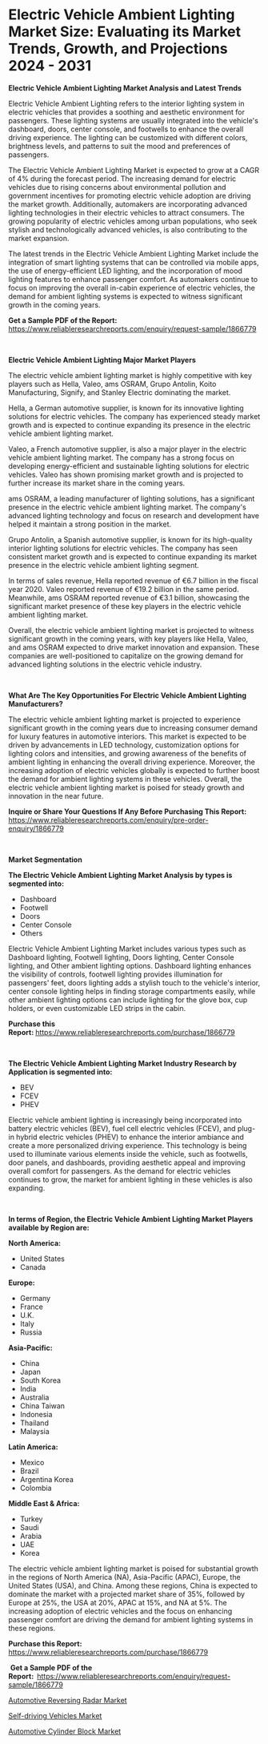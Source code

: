 <p><h1>Electric Vehicle Ambient Lighting Market Size: Evaluating its Market Trends, Growth, and Projections 2024 - 2031</h1></p><p><strong>Electric Vehicle Ambient Lighting Market Analysis and Latest Trends</strong></p>
<p><p>Electric Vehicle Ambient Lighting refers to the interior lighting system in electric vehicles that provides a soothing and aesthetic environment for passengers. These lighting systems are usually integrated into the vehicle's dashboard, doors, center console, and footwells to enhance the overall driving experience. The lighting can be customized with different colors, brightness levels, and patterns to suit the mood and preferences of passengers.</p><p>The Electric Vehicle Ambient Lighting Market is expected to grow at a CAGR of 4% during the forecast period. The increasing demand for electric vehicles due to rising concerns about environmental pollution and government incentives for promoting electric vehicle adoption are driving the market growth. Additionally, automakers are incorporating advanced lighting technologies in their electric vehicles to attract consumers. The growing popularity of electric vehicles among urban populations, who seek stylish and technologically advanced vehicles, is also contributing to the market expansion.</p><p>The latest trends in the Electric Vehicle Ambient Lighting Market include the integration of smart lighting systems that can be controlled via mobile apps, the use of energy-efficient LED lighting, and the incorporation of mood lighting features to enhance passenger comfort. As automakers continue to focus on improving the overall in-cabin experience of electric vehicles, the demand for ambient lighting systems is expected to witness significant growth in the coming years.</p></p>
<p><strong>Get a Sample PDF of the Report:&nbsp;</strong> <a href="https://www.reliableresearchreports.com/enquiry/request-sample/1866779">https://www.reliableresearchreports.com/enquiry/request-sample/1866779</a></p>
<p>&nbsp;</p>
<p><strong>Electric Vehicle Ambient Lighting Major Market Players</strong></p>
<p><p>The electric vehicle ambient lighting market is highly competitive with key players such as Hella, Valeo, ams OSRAM, Grupo Antolin, Koito Manufacturing, Signify, and Stanley Electric dominating the market.</p><p>Hella, a German automotive supplier, is known for its innovative lighting solutions for electric vehicles. The company has experienced steady market growth and is expected to continue expanding its presence in the electric vehicle ambient lighting market.</p><p>Valeo, a French automotive supplier, is also a major player in the electric vehicle ambient lighting market. The company has a strong focus on developing energy-efficient and sustainable lighting solutions for electric vehicles. Valeo has shown promising market growth and is projected to further increase its market share in the coming years.</p><p>ams OSRAM, a leading manufacturer of lighting solutions, has a significant presence in the electric vehicle ambient lighting market. The company's advanced lighting technology and focus on research and development have helped it maintain a strong position in the market.</p><p>Grupo Antolin, a Spanish automotive supplier, is known for its high-quality interior lighting solutions for electric vehicles. The company has seen consistent market growth and is expected to continue expanding its market presence in the electric vehicle ambient lighting segment.</p><p>In terms of sales revenue, Hella reported revenue of €6.7 billion in the fiscal year 2020. Valeo reported revenue of €19.2 billion in the same period. Meanwhile, ams OSRAM reported revenue of €3.1 billion, showcasing the significant market presence of these key players in the electric vehicle ambient lighting market.</p><p>Overall, the electric vehicle ambient lighting market is projected to witness significant growth in the coming years, with key players like Hella, Valeo, and ams OSRAM expected to drive market innovation and expansion. These companies are well-positioned to capitalize on the growing demand for advanced lighting solutions in the electric vehicle industry.</p></p>
<p>&nbsp;</p>
<p><strong>What Are The Key Opportunities For Electric Vehicle Ambient Lighting Manufacturers?</strong></p>
<p><p>The electric vehicle ambient lighting market is projected to experience significant growth in the coming years due to increasing consumer demand for luxury features in automotive interiors. This market is expected to be driven by advancements in LED technology, customization options for lighting colors and intensities, and growing awareness of the benefits of ambient lighting in enhancing the overall driving experience. Moreover, the increasing adoption of electric vehicles globally is expected to further boost the demand for ambient lighting systems in these vehicles. Overall, the electric vehicle ambient lighting market is poised for steady growth and innovation in the near future.</p></p>
<p><strong>Inquire or Share Your Questions If Any Before Purchasing This Report:</strong> <a href="https://www.reliableresearchreports.com/enquiry/pre-order-enquiry/1866779">https://www.reliableresearchreports.com/enquiry/pre-order-enquiry/1866779</a></p>
<p>&nbsp;</p>
<p><strong>Market Segmentation</strong></p>
<p><strong>The Electric Vehicle Ambient Lighting Market Analysis by types is segmented into:</strong></p>
<p><ul><li>Dashboard</li><li>Footwell</li><li>Doors</li><li>Center Console</li><li>Others</li></ul></p>
<p><p>Electric Vehicle Ambient Lighting Market includes various types such as Dashboard lighting, Footwell lighting, Doors lighting, Center Console lighting, and Other ambient lighting options. Dashboard lighting enhances the visibility of controls, footwell lighting provides illumination for passengers' feet, doors lighting adds a stylish touch to the vehicle's interior, center console lighting helps in finding storage compartments easily, while other ambient lighting options can include lighting for the glove box, cup holders, or even customizable LED strips in the cabin.</p></p>
<p><strong>Purchase this Report:&nbsp;</strong><a href="https://www.reliableresearchreports.com/purchase/1866779">https://www.reliableresearchreports.com/purchase/1866779</a></p>
<p>&nbsp;</p>
<p><strong>The Electric Vehicle Ambient Lighting Market Industry Research by Application is segmented into:</strong></p>
<p><ul><li>BEV</li><li>FCEV</li><li>PHEV</li></ul></p>
<p><p>Electric vehicle ambient lighting is increasingly being incorporated into battery electric vehicles (BEV), fuel cell electric vehicles (FCEV), and plug-in hybrid electric vehicles (PHEV) to enhance the interior ambiance and create a more personalized driving experience. This technology is being used to illuminate various elements inside the vehicle, such as footwells, door panels, and dashboards, providing aesthetic appeal and improving overall comfort for passengers. As the demand for electric vehicles continues to grow, the market for ambient lighting in these vehicles is also expanding.</p></p>
<p>&nbsp;</p>
<p><strong>In terms of Region, the Electric Vehicle Ambient Lighting Market Players available by Region are:</strong></p>
<p>
    <p> <strong> North America: </strong>
        <ul>
            <li>United States</li>
            <li>Canada</li>
        </ul>
        </p> 
    <p> <strong> Europe: </strong>
        <ul>
            <li>Germany</li>
            <li>France</li>
            <li>U.K.</li>
            <li>Italy</li>
            <li>Russia</li>
        </ul>
        </p> 
    <p> <strong> Asia-Pacific: </strong>
        <ul>
            <li>China</li>
            <li>Japan</li>
            <li>South Korea</li>
            <li>India</li>
            <li>Australia</li>
            <li>China Taiwan</li>
            <li>Indonesia</li>
            <li>Thailand</li>
            <li>Malaysia</li>
        </ul>
        </p> 
    <p> <strong> Latin America: </strong>
        <ul>
            <li>Mexico</li>
            <li>Brazil</li>
            <li>Argentina Korea</li>
            <li>Colombia</li>
        </ul>
        </p> 
    <p> <strong> Middle East & Africa: </strong>
        <ul>
            <li>Turkey</li>
            <li>Saudi</li>
            <li>Arabia</li>
            <li>UAE</li>
            <li>Korea</li>
        </ul>
    </p>
    </p>
<p><p>The electric vehicle ambient lighting market is poised for substantial growth in the regions of North America (NA), Asia-Pacific (APAC), Europe, the United States (USA), and China. Among these regions, China is expected to dominate the market with a projected market share of 35%, followed by Europe at 25%, the USA at 20%, APAC at 15%, and NA at 5%. The increasing adoption of electric vehicles and the focus on enhancing passenger comfort are driving the demand for ambient lighting systems in these regions.</p></p>
<p><strong>Purchase this Report: </strong><a href="https://www.reliableresearchreports.com/purchase/1866779">https://www.reliableresearchreports.com/purchase/1866779</a></p>
<p>&nbsp;<strong>Get a Sample PDF of the Report:&nbsp;&nbsp;</strong><a href="https://www.reliableresearchreports.com/enquiry/request-sample/1866779">https://www.reliableresearchreports.com/enquiry/request-sample/1866779</a></p>
<p><strong></strong></p>
<p><p><a href="https://github.com/jj19131/Market-Research-Report-List-1/blob/main/automotive-reversing-radar-market.md">Automotive Reversing Radar Market</a></p><p><a href="https://github.com/Sarissaschmalingtr6fz2739/Market-Research-Report-List-1/blob/main/self-driving-vehicles-market.md">Self-driving Vehicles Market</a></p><p><a href="https://github.com/jodemen/Market-Research-Report-List-1/blob/main/automotive-cylinder-block-market.md">Automotive Cylinder Block Market</a></p></p>